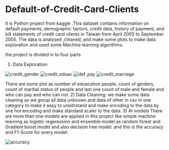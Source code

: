 # Default-of-Credit-Card-Clients

It is Python project from kaggle ,This dataset contains information on default payments, demographic factors, credit data, history of payment, and bill statements of credit card clients in Taiwan from April 2005 to September 2005. The data is analysed ,cleaned, and make some plots to make data exploration and used some Machine learning algorithms.

the project is divided in to four parts
1) Data Exploration:

![credit_gender](https://github.com/user-attachments/assets/fd0e6572-51c7-4718-a32d-73be60b95b12)
![credit_eduac](https://github.com/user-attachments/assets/a36468d2-f117-4760-8af6-7c10882badff)
![def_pay](https://github.com/user-attachments/assets/71fec995-4a8b-4ed6-9b2e-fcf02e335d5b)
![credit_marriage](https://github.com/user-attachments/assets/7924bcf5-b090-492f-9a63-9397969892e7)

There are some plot as number of eduacation people, count of gerders, count of maritial status of people and last one count of male and female and who can pay and who can not.
2) Data Cleaning:
we make some data cleaning as we group all data unknown and data of other in csv in one category to make it easy to unedrstand and make encoding to the data by one hot encoding and make standard scaler to the data.
3) AI models
There are more than one models are applied in this project like simple machine learning as logistic regeression and ensemble model as random forest and Gradient boost model and also decision tree model.
and this is the accuracy and F1-Score for every model:

![accuracy](https://github.com/user-attachments/assets/a917cc5c-d7c1-46d0-86a0-f722079c71ee)


